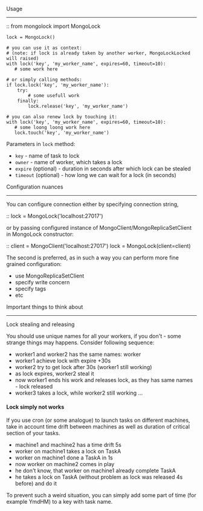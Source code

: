 Usage
_____

::
    from mongolock import MongoLock

    lock = MongoLock()

    # you can use it as context:
    # (note: if lock is already taken by another worker, MongoLockLocked will raised)
    with lock('key', 'my_worker_name', expires=60, timeout=10):
       # some work here

    # or simply calling methods:
    if lock.lock('key', 'my_worker_name'):
        try:
            # some usefull work
        finally:
            lock.release('key', 'my_worker_name')

    # you can also renew lock by touching it:
    with lock('key', 'my_worker_name', expires=60, timeout=10):
       # some loong loong work here
       lock.touch('key', 'my_worker_name')


Parameters in `lock` method:

  * `key` - name of task to lock
  * `owner` - name of worker, which takes a lock
  * `expire` (optional) - duration in seconds after which lock can be stealed
  * `timeout` (optional) - how long we can wait for a lock (in seconds)

Configuration nuances
_____________________

You can configure connection either by specifying connection string,

::
    lock = MongoLock('localhost:27017')


or by passing configured instance of MongoClient/MongoReplicaSetClient in MongoLock constructor:

::
    client = MongoClient('localhost:27017')
    lock = MongoLock(client=client)

The second is preferred, as in such a way you can perform more fine grained configuration:

  * use MongoReplicaSetClient
  * specify write concern
  * specify tags
  * etc

Important things to think about
_______________________________

Lock stealing and releasing


You should use unique names for all your workers, if you don't - some strange things may happens.
Consider following sequence:

  * worker1 and worker2 has the same names: worker
  * worker1 achieve lock with expire +30s
  * worker2 try to get lock after 30s (worker1 still working)
  * as lock expires, worker2 steal it
  * now worker1 ends his work and releases lock, as they has same names - lock released
  * worker3 takes a lock, while worker2 still working ...

#### Lock simply not works

If you use cron (or some analogue) to launch tasks on different machines, take in account time drift between machines as well
  as duration of critical section of your tasks.

  * machine1 and machine2 has a time drift 5s
  * worker on machine1 takes a lock on TaskA
  * worker on machine1 done a TaskA in 1s
  * now worker on machine2 comes in play
  * he don't know, that worker on machine1 already complete TaskA
  * he takes a lock on TaskA (without problem as lock was released 4s before) and do it

To prevent such a weird situation, you can simply add some part of time (for example YmdHM) to a key with task name.
